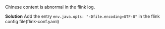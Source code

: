 Chinese content is abnormal in the flink log.

**Solution**
Add the entry `env.java.opts: "-Dfile.encoding=UTF-8"` in the flink config file(flink-conf.yaml)